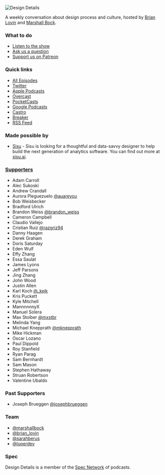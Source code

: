 ![Design Details](./static/img/dd-wide.png)

A weekly conversation about design process and culture, hosted by [Brian Lovin](https://twitter.com/brian_lovin) and [Marshall Bock](https://twitter.com/marshallbock).

### What to do
- [Listen to the show](https://spec.fm/podcasts/design-details)
- [Ask us a question](https://github.com/specfm/design-details/issues/new)
- [Support us on Patreon](https://patreon.com/designdetails)

### Quick links
- [All Episodes](https://spec.fm/podcasts/design-details)
- [Twitter](https://twitter.com/designdetailsfm)
- [Apple Podcasts](https://geo.itunes.apple.com/ca/podcast/feed/id947191070)
- [Overcast](https://overcast.fm/itunes947191070)
- [PocketCasts](http://pca.st/itunes/947191070)
- [Google Podcasts](https://play.google.com/music/m/Iyvjpq3k44ux2azsmvlxe3cc5by?t=Design_Details)
- [Castro](https://castro.fm/itunes/947191070)
- [Breaker](https://www.breaker.audio/design-details)
- [RSS Feed](http://simplecast.fm/podcasts/1034/rss)

### Made possible by
- [Sisu](https://sisu.ai) - Sisu is looking for a thoughtful and data-savvy designer to help build the next generation of analytics software. You can find out more at [sisu.ai](https://sisu.ai).

### [Supporters](https://patreon.com/designdetails)
- Adam Carroll
- Alec Sukoski
- Andrew Crandall
- Aurora Pleguezuelo [@auareyou](https://twitter.com/auareyou)
- Bob Weisbecker
- Bradford Ulrich
- Brandon Weiss [@brandon_weiss](https://twitter.com/brandon_weiss)
- Cameron Campbell
- Claudio Vallejo
- Cristian Ruiz [@razgriz94](https://twitter.com/razgriz94)
- Danny Haagen
- Derek Graham
- Doris Saturday
- Eden Wulf
- Effy Zhang
- Essa Saulat
- James Lyons
- Jeff Parsons
- Jing Zhang
- John Wood
- Justin Allen
- Karl Koch [@_kejk](https://twitter.com/_kejk)
- Kris Puckett
- Kyle Mitchell
- MannnnnnyX
- Manuel Solera
- Max Stoiber [@mxstbr](https://twitter.com/mxstbr)
- Melinda Yang
- Michael Knepprath [@mknepprath](https://twitter.com/mknepprath)
- Mike Hickman
- Oscar Lozano
- Paul Dippold
- Roy Stanfield
- Ryan Parag
- Sam Bernhardt
- Sam Mason
- Stephen Hathaway
- Struan Robertson
- Valentine Ubaldo

### Past Supporters
- Joseph Brueggen [@josephbrueggen](https://twitter.com/josephbrueggen)

### Team
- [@marshallbock](https://twitter.com/marshallbock)
- [@brian_lovin](https://twitter.com/brian_lovin)
- [@sarahberus](https://twitter.com/sarahberus)
- [@luperdev](https://twitter.com/luperdev)

### Spec
Design Details is a member of the [Spec Network](https://spec.fm/) of podcasts.
